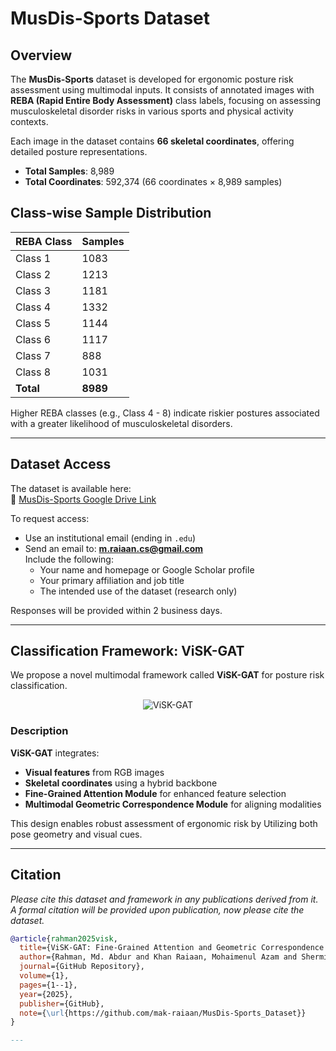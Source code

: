 # MusDis-Sports Dataset

## Overview

The **MusDis-Sports** dataset is developed for ergonomic posture risk assessment using multimodal inputs. It consists of annotated images with **REBA (Rapid Entire Body Assessment)** class labels, focusing on assessing musculoskeletal disorder risks in various sports and physical activity contexts.

Each image in the dataset contains **66 skeletal coordinates**, offering detailed posture representations.

- **Total Samples**: 8,989  
- **Total Coordinates**: 592,374 (66 coordinates × 8,989 samples)

## Class-wise Sample Distribution

| REBA Class | Samples |
|------------|---------|
| Class 1    | 1083    |
| Class 2    | 1213    |
| Class 3    | 1181    |
| Class 4    | 1332    |
| Class 5    | 1144    |
| Class 6    | 1117    |
| Class 7    |  888    |
| Class 8    | 1031    |
| **Total**  | **8989**|

Higher REBA classes (e.g., Class 4 - 8) indicate riskier postures associated with a greater likelihood of musculoskeletal disorders.

---

## Dataset Access

The dataset is available here:  
📂 [MusDis-Sports Google Drive Link](https://drive.google.com/drive/folders/1-Cx5NTvR9uMMXvLTIIgcETqSxgCGmAdX?usp=sharing)

To request access:
- Use an institutional email (ending in `.edu`)
- Send an email to: **m.raiaan.cs@gmail.com**  
  Include the following:
  - Your name and homepage or Google Scholar profile
  - Your primary affiliation and job title
  - The intended use of the dataset (research only)

Responses will be provided within 2 business days.

---

## Classification Framework: ViSK-GAT

We propose a novel multimodal framework called **ViSK-GAT** for posture risk classification.
<p align="center">
  <img src="https://github.com/mak-raiaan/MusDis-Sports_Dataset/blob/main/Pictures/OverallModel.png" alt="ViSK-GAT">
</p>

### Description

**ViSK-GAT** integrates:
- **Visual features** from RGB images
- **Skeletal coordinates** using a hybrid backbone
- **Fine-Grained Attention Module** for enhanced feature selection
- **Multimodal Geometric Correspondence Module** for aligning modalities

This design enables robust assessment of ergonomic risk by Utilizing both pose geometry and visual cues.

---

## Citation

*Please cite this dataset and framework in any publications derived from it. A formal citation will be provided upon publication, now please cite the dataset.*

```bibtex
@article{rahman2025visk,
  title={ViSK-GAT: Fine-Grained Attention and Geometric Correspondence for Musculoskeletal Risk Classification in Athletes Using Multimodal Visual and Skeletal Features},
  author={Rahman, Md. Abdur and Khan Raiaan, Mohaimenul Azam and Shermin, Tamanna and Azam, Sami},
  journal={GitHub Repository},
  volume={1},
  pages={1--1},
  year={2025},
  publisher={GitHub},
  note={\url{https://github.com/mak-raiaan/MusDis-Sports_Dataset}}
}

---
